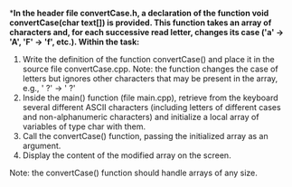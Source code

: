 ***In the header file convertCase.h, a declaration of the function void convertCase(char text[]) is provided. This function takes an array of characters and, for each successive read letter, changes its case ('a' → 'A', 'F' → 'f', etc.). Within the task:**

1. Write the definition of the function convertCase() and place it in the source file convertCase.cpp. Note: the function changes the case of letters but ignores other characters that may be present in the array, e.g., ' ?' → ' ?'
2. Inside the main() function (file main.cpp), retrieve from the keyboard several different ASCII characters (including letters of different cases and non-alphanumeric characters) and initialize a local array of variables of type char with them.
3. Call the convertCase() function, passing the initialized array as an argument.
4. Display the content of the modified array on the screen.

Note: the convertCase() function should handle arrays of any size.